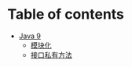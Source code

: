 # Table of contents

* [Java 9](README.md)
  * [模块化](java-9/mo-kuai-hua.md)
  * [接口私有方法](java-9/jie-kou-si-you-fang-fa.md)

